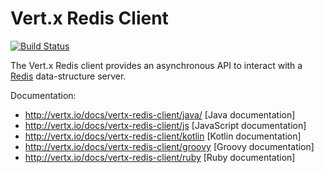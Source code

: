 # Vert.x Redis Client

[![Build Status](https://vertx.ci.cloudbees.com/buildStatus/icon?job=vert.x3-redis-client)](https://vertx.ci.cloudbees.com/view/vert.x-3/job/vert.x3-redis-client/)

The Vert.x Redis client provides an asynchronous API to interact with a [Redis](http://redis.io) data-structure server.

Documentation:

* http://vertx.io/docs/vertx-redis-client/java/ [Java documentation]
* http://vertx.io/docs/vertx-redis-client/js [JavaScript documentation]
* http://vertx.io/docs/vertx-redis-client/kotlin [Kotlin documentation]
* http://vertx.io/docs/vertx-redis-client/groovy [Groovy documentation]
* http://vertx.io/docs/vertx-redis-client/ruby [Ruby documentation]
